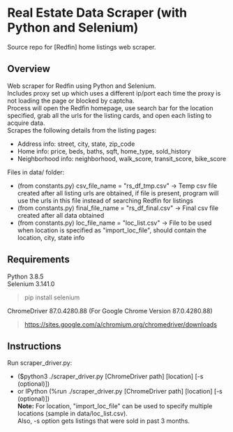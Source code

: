 # Real Estate Data Scraper (with Python and Selenium)  
Source repo for \[Redfin\] home listings web scraper.  

## Overview
Web scraper for Redfin using Python and Selenium.  
Includes proxy set up which uses a different ip/port each time the proxy is not loading the page or blocked by captcha.  
Process will open the Redfin homepage, use search bar for the location specified, grab all the urls for the listing cards, and open each listing to acquire data.  
Scrapes the following details from the listing pages:  
* Address info: street, city, state, zip_code  
* Home info: price, beds, baths, sqft, home_type, sold_history  
* Neighborhood info: neighborhood, walk_score, transit_score, bike_score  

Files in data/ folder:
* (from constants.py) csv_file_name = "rs_df_tmp.csv" -> Temp csv file created after all listing urls are obtained, if file is present, program will use the urls in this file instead of searching Redfin for listings
* (from constants.py) final_file_name = "rs_df_final.csv" -> Final csv file created after all data obtained
* (from constants.py) loc_file_name = "loc_list.csv" -> File to be used when location is specified as "import_loc_file", should contain the location, city, state info

## Requirements  
Python 3.8.5  
Selenium 3.141.0  
> pip install selenium   

ChromeDriver 87.0.4280.88 (For Google Chrome Version 87.0.4280.88)  
> https://sites.google.com/a/chromium.org/chromedriver/downloads  

## Instructions
Run scraper_driver.py:  
* ($python3 ./scraper_driver.py \[ChromeDriver path\] \[location\] \[-s (optional)\])  
* or IPython (%run ./scraper_driver.py \[ChromeDriver path\] \[location\] \[-s (optional)\])  
**Note:** For location, "import_loc_file" can be used to specify multiple locations (sample in data/loc_list.csv).  
Also, -s option gets listings that were sold in past 3 months.
